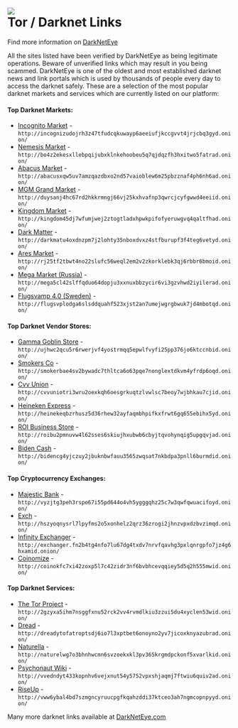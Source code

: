 ![](/dne-logo.png)  
Tor / Darknet Links
=======================================


Find more information on [DarkNetEye](https://darkneteye.com)

  

All the sites listed have been verified by DarkNetEye as being legitimate operations. Beware of unverified links which may result in you being scammed. DarkNetEye is one of the oldest and most established darknet news and link portals which is used by thousands of people every day to access the darknet safely. These are a selection of the most popular darknet markets and services which are currently listed on our platform:

#### Top Darknet Markets:

*   [Incognito Market](http://incognizudojrh3z47tfudcqkuwayp6aeeiufjkccgvvt4jrjcbq3gyd.onion/) - `http://incognizudojrh3z47tfudcqkuwayp6aeeiufjkccgvvt4jrjcbq3gyd.onion/`
*   [Nemesis Market](http://bo4z2ekesxllebpqijubxklnkehoobeu5q7qjdqzfh3hxitwo5fatrad.onion/) - `http://bo4z2ekesxllebpqijubxklnkehoobeu5q7qjdqzfh3hxitwo5fatrad.onion/`
*   [Abacus Market](http://abacusxqw5uv7amzqazdbxo2nd57vaioblew6m25pbzznaf4ph6nh6ad.onion/) - `http://abacusxqw5uv7amzqazdbxo2nd57vaioblew6m25pbzznaf4ph6nh6ad.onion/`
*   [MGM Grand Market](http://duysanj4hc67rd2hkkrmngj66vj25kxhvafnp3qwrcjcyfgwwd4eeiid.onion/) - `http://duysanj4hc67rd2hkkrmngj66vj25kxhvafnp3qwrcjcyfgwwd4eeiid.onion/`
*   [Kingdom Market](http://kingdom45dj7wfumjwej2ztogtladxhpwkpifofyeruwgvq4qaltfhad.onion/) - `http://kingdom45dj7wfumjwej2ztogtladxhpwkpifofyeruwgvq4qaltfhad.onion/`
*   [Dark Matter](http://darkmatu4oxdnzpm7j2lohty35nboxdvxz4stfburupf3f4teg6vetyd.onion/) - `http://darkmatu4oxdnzpm7j2lohty35nboxdvxz4stfburupf3f4teg6vetyd.onion/`
*   [Ares Market](http://rj25tf2tbwt4no22slufc56weql2em2v2zkorklebk3qj6rbbr6bmoid.onion/) - `http://rj25tf2tbwt4no22slufc56weql2em2v2zkorklebk3qj6rbbr6bmoid.onion/`
*   [Mega Market (Russia)](http://mega5cl42slffqduo64dopju3xxnuxbbzycir6vi3gzvhwd2iyilerad.onion/) - `http://mega5cl42slffqduo64dopju3xxnuxbbzycir6vi3gzvhwd2iyilerad.onion/`
*   [Flugsvamp 4.0 (Sweden)](http://flugsvplodga6slsddquahf523xjst2an7umejwgrgbwuk7jd4mbotqd.onion/) - `http://flugsvplodga6slsddquahf523xjst2an7umejwgrgbwuk7jd4mbotqd.onion/`


#### Top Darknet Vendor Stores:

*   [Gamma Goblin Store](http://ujhwc2qcu5r6rwerjvf4yostrmqq5epwlfvyfi25pp376jo6ktccnbid.onion/) - `http://ujhwc2qcu5r6rwerjvf4yostrmqq5epwlfvyfi25pp376jo6ktccnbid.onion/`
*   [Smokers Co](http://smokerbae4sv2bywadc7thltca6o63pqe7nonglextdkvm4yfrdp6oqd.onion/) - `http://smokerbae4sv2bywadc7thltca6o63pqe7nonglextdkvm4yfrdp6oqd.onion/`
*   [Cvv Union](http://cvvuniotri3wru2oexkqh6oesgrkuqtzlvwlsc7beoy7wjbhkau7cjid.onion/) - `http://cvvuniotri3wru2oexkqh6oesgrkuqtzlvwlsc7beoy7wjbhkau7cjid.onion/`
*   [Heineken Express](http://heinekeqbzrhusz5d36rhew32ayfaqmbhpifkxfrwt6gq655ebihx5yd.onion/) - `http://heinekeqbzrhusz5d36rhew32ayfaqmbhpifkxfrwt6gq655ebihx5yd.onion/`
*   [ROI Business Store](http://roibu2pmnuvw4l62sses6skiujhxubwb6cbyjtqvohynqig5upgqvjad.onion/) - `http://roibu2pmnuvw4l62sses6skiujhxubwb6cbyjtqvohynqig5upgqvjad.onion/`
*   [Biden Cash](http://bidencg4yjczuy2jbuknbwfauu3565zwqsat7nkbdpa3pnll6burmdid.onion/) - `http://bidencg4yjczuy2jbuknbwfauu3565zwqsat7nkbdpa3pnll6burmdid.onion/`


#### Top Cryptocurrency Exchanges:

*   [Majestic Bank](http://vyzjtg3peh3rspo67i55pd644o4vh5ygggqhz25c7w3qwfqwuacifoyd.onion/) - `http://vyzjtg3peh3rspo67i55pd644o4vh5ygggqhz25c7w3qwfqwuacifoyd.onion/`
*   [Exch](http://hszyoqnysrl7lpyfms2o5xonhelz2qrz36zrogi2jhnzvpxdzbvzimqd.onion/) - `http://hszyoqnysrl7lpyfms2o5xonhelz2qrz36zrogi2jhnzvpxdzbvzimqd.onion/`
*   [Infinity Exchanger](http://exchanger.fn2b4tg4nfo7lu67dg4txdv7nrvfqavhg3pxlqnrgpfo7jz4g6hxamid.onion/) - `http://exchanger.fn2b4tg4nfo7lu67dg4txdv7nrvfqavhg3pxlqnrgpfo7jz4g6hxamid.onion/`
*   [Coinomize](http://coinokfc7xi42zoxp5l7c42zidr3nf6bvbhcevqqiey5d5q2h555mwid.onion/) - `http://coinokfc7xi42zoxp5l7c42zidr3nf6bvbhcevqqiey5d5q2h555mwid.onion/`


#### Top Darknet Services:

*   [The Tor Project](http://2gzyxa5ihm7nsggfxnu52rck2vv4rvmdlkiu3zzui5du4xyclen53wid.onion/) - `http://2gzyxa5ihm7nsggfxnu52rck2vv4rvmdlkiu3zzui5du4xyclen53wid.onion/`
*   [Dread](http://dreadytofatroptsdj6io7l3xptbet6onoyno2yv7jicoxknyazubrad.onion/) - `http://dreadytofatroptsdj6io7l3xptbet6onoyno2yv7jicoxknyazubrad.onion/`
*   [Naturella](http://naturelwg7o3bhnhwcmn6svzoekxkl3pv365krgmdpckonf5xvarlkid.onion/) - `http://naturelwg7o3bhnhwcmn6svzoekxkl3pv365krgmdpckonf5xvarlkid.onion/`
*   [Psychonaut Wiki](http://vvedndyt433kopnhv6vejxnut54y5752vpxshjaqmj7ftwiu6quiv2ad.onion/) - `http://vvedndyt433kopnhv6vejxnut54y5752vpxshjaqmj7ftwiu6quiv2ad.onion/`
*   [RiseUp](http://vww6ybal4bd7szmgncyruucpgfkqahzddi37ktceo3ah7ngmcopnpyyd.onion/) - `http://vww6ybal4bd7szmgncyruucpgfkqahzddi37ktceo3ah7ngmcopnpyyd.onion/`

  

Many more darknet links available at [DarkNetEye.com](https://darkneteye.com)
